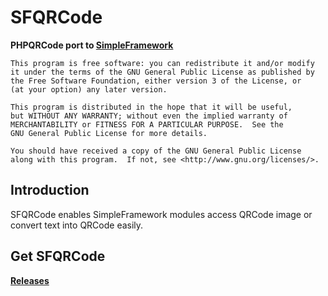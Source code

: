 SFQRCode
===================

__PHPQRCode port to [SimpleFramework](https://github.com/PeratX/SimpleFramework)__

	This program is free software: you can redistribute it and/or modify
	it under the terms of the GNU General Public License as published by
	the Free Software Foundation, either version 3 of the License, or
	(at your option) any later version.

	This program is distributed in the hope that it will be useful,
	but WITHOUT ANY WARRANTY; without even the implied warranty of
	MERCHANTABILITY or FITNESS FOR A PARTICULAR PURPOSE.  See the
	GNU General Public License for more details.

	You should have received a copy of the GNU General Public License
	along with this program.  If not, see <http://www.gnu.org/licenses/>.

Introduction
-------------
SFQRCode enables SimpleFramework modules access QRCode image or convert text into QRCode easily.

Get SFQRCode
-------------
__[Releases](https://github.com/PeratX/SimpleHtmlDom/releases)__